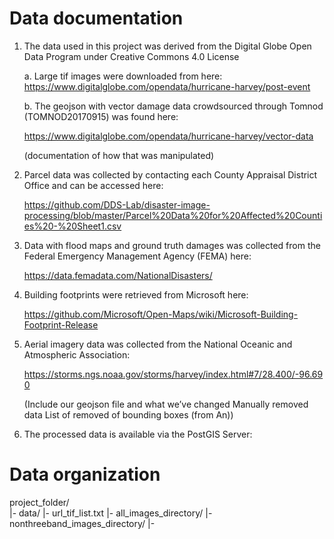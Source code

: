 # Data documentation

1. The data used in this project was derived from the Digital Globe Open Data Program under Creative Commons 4.0 License

    a. Large tif images were downloaded from here:  https://www.digitalglobe.com/opendata/hurricane-harvey/post-event

    b. The geojson with vector damage data crowdsourced through Tomnod (TOMNOD20170915) was found here: 

      https://www.digitalglobe.com/opendata/hurricane-harvey/vector-data

      (documentation of how that was manipulated)

2. Parcel data was collected by contacting each County Appraisal District Office and can be accessed here: 

      https://github.com/DDS-Lab/disaster-image-processing/blob/master/Parcel%20Data%20for%20Affected%20Counties%20-%20Sheet1.csv

3. Data with flood maps and ground truth damages was collected from the Federal Emergency Management Agency (FEMA) here:  

      https://data.femadata.com/NationalDisasters/

4. Building footprints were retrieved from Microsoft here:  

      https://github.com/Microsoft/Open-Maps/wiki/Microsoft-Building-Footprint-Release

5. Aerial imagery data was collected from the National Oceanic and Atmospheric Association:  

      https://storms.ngs.noaa.gov/storms/harvey/index.html#7/28.400/-96.690

      (Include our geojson file and what we’ve changed
        Manually removed data
        List of removed of bounding boxes (from An))

6. The processed data is available via the PostGIS Server:  

# Data organization

project_folder/    
      |- data/
         |- url_tif_list.txt
         |- all_images_directory/
         |- nonthreeband_images_directory/
         |- 
